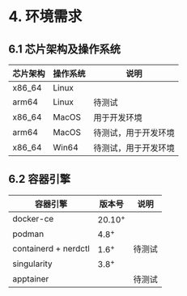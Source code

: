 # 4. 环境需求

## 6.1 芯片架构及操作系统

|  芯片架构  | 操作系统 |  说明    |
| --------- | -----|  ------- |
| x86_64  | Linux  | |
| arm64  | Linux  | 待测试 |
| x86_64  | MacOS  | 用于开发环境|
| arm64  | MacOS  | 待测试，用于开发环境 |
| x86_64  | Win64  | 待测试，用于开发环境 |

## 6.2 容器引擎

|  容器引擎  | 版本号 |  说明    |
| --------- | -----|  ------- |
| docker-ce  | 20.10<sup>+</sup>  | |
| podman  | 4.8<sup>+</sup>  | |
| containerd + nerdctl  | 1.6<sup>+</sup>  | 待测试 |
| singularity  | 3.8<sup>+</sup>  | |
| apptainer  |  | 待测试 |
